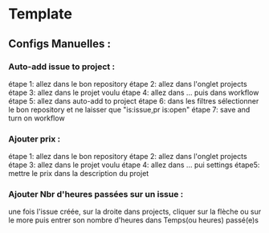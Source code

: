 # Template

## Configs Manuelles :

### Auto-add issue to project :
étape 1: allez dans le bon repository
étape 2: allez dans l'onglet projects
étape 3: allez dans le projet voulu
étape 4: allez dans ... puis dans workflow
étape 5: allez dans auto-add to project
étape 6: dans les filtres sélectionner le bon repository et ne laisser que "is:issue,pr is:open"
étape 7: save and turn on workflow

### Ajouter prix :
étape 1: allez dans le bon repository
étape 2: allez dans l'onglet projects
étape 3: allez dans le projet voulu
étape 4: allez dans ... pui settings
étape5: mettre le prix dans la description du projet

### Ajouter Nbr d'heures passées sur un issue :
une fois l'issue créée, sur la droite dans projects, cliquer sur la flèche ou sur le more puis entrer son nombre d'heures dans Temps(ou heures) passé(e)s
